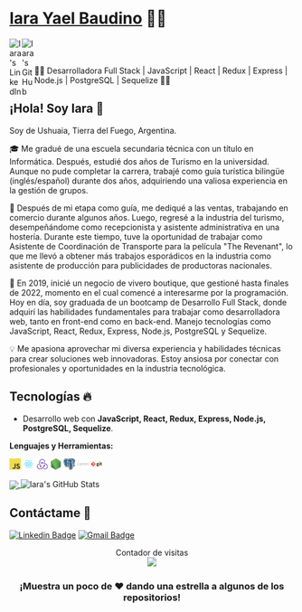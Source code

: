 # <a href="https://www.linkedin.com/in/iara-yael-baudino-70158684">Iara Yael Baudino</a> 👩‍💻

<a href="https://linkedin.com/in/iara-yael-baudino-70158684">
  <img align="left" alt="Iara's LinkedIn" width="22px" src="https://cdn.jsdelivr.net/npm/simple-icons@v3/icons/linkedin.svg" />
</a>
<a href="https://github.com/IarBaudino">
  <img align="left" alt="Iara's GitHub" width="22px" src="https://cdn.jsdelivr.net/npm/simple-icons@v3/icons/github.svg" />
</a>

<br/>
<br/>

👩‍💻 Desarrolladora Full Stack | JavaScript | React | Redux | Express | Node.js | PostgreSQL | Sequelize 👩‍💼

## ¡Hola! Soy Iara 🌟

Soy de Ushuaia, Tierra del Fuego, Argentina.

🎓 Me gradué de una escuela secundaria técnica con un título en Informática. Después, estudié dos años de Turismo en la universidad. Aunque no pude completar la carrera, trabajé como guía turística bilingüe (inglés/español) durante dos años, adquiriendo una valiosa experiencia en la gestión de grupos.

💼 Después de mi etapa como guía, me dediqué a las ventas, trabajando en comercio durante algunos años. Luego, regresé a la industria del turismo, desempeñándome como recepcionista y asistente administrativa en una hostería. Durante este tiempo, tuve la oportunidad de trabajar como Asistente de Coordinación de Transporte para la película "The Revenant", lo que me llevó a obtener más trabajos esporádicos en la industria como asistente de producción para publicidades de productoras nacionales.

🌱 En 2019, inicié un negocio de vivero boutique, que gestioné hasta finales de 2022, momento en el cual comencé a interesarme por la programación. Hoy en día, soy graduada de un bootcamp de Desarrollo Full Stack, donde adquirí las habilidades fundamentales para trabajar como desarrolladora web, tanto en front-end como en back-end. Manejo tecnologías como JavaScript, React, Redux, Express, Node.js, PostgreSQL y Sequelize.

💡 Me apasiona aprovechar mi diversa experiencia y habilidades técnicas para crear soluciones web innovadoras. Estoy ansiosa por conectar con profesionales y oportunidades en la industria tecnológica.

## Tecnologías 🔥
- Desarrollo web con **JavaScript, React, Redux, Express, Node.js, PostgreSQL, Sequelize**.

**Lenguajes y Herramientas:**  

<code><img height="20" src="https://raw.githubusercontent.com/github/explore/80688e429a7d4ef2fca1e82350fe8e3517d3494d/topics/javascript/javascript.png"></code>
<code><img height="20" src="https://raw.githubusercontent.com/github/explore/80688e429a7d4ef2fca1e82350fe8e3517d3494d/topics/react/react.png"></code>
<code><img height="20" src="https://raw.githubusercontent.com/github/explore/80688e429a7d4ef2fca1e82350fe8e3517d3494d/topics/redux/redux.png"></code>
<code><img height="20" src="https://raw.githubusercontent.com/github/explore/80688e429a7d4ef2fca1e82350fe8e3517d3494d/topics/nodejs/nodejs.png"></code>
<code><img height="20" src="https://raw.githubusercontent.com/github/explore/80688e429a7d4ef2fca1e82350fe8e3517d3494d/topics/postgresql/postgresql.png"></code>
<code><img height="20" src="https://raw.githubusercontent.com/github/explore/80688e429a7d4ef2fca1e82350fe8e3517d3494d/topics/express/express.png"></code>
<code><img height="20" src="https://raw.githubusercontent.com/github/explore/80688e429a7d4ef2fca1e82350fe8e3517d3494d/topics/git/git.png"></code>

<a href="https://github.com/IarBaudino">
  <img align="center" src="https://github-readme-stats.vercel.app/api/top-langs/?username=IarBaudino&theme=radical&hide=glsl,python" />
</a>

<img src="https://github-readme-stats.vercel.app/api?username=IarBaudino&&show_icons=true&theme=radical&line_height=27&v=5" alt="Iara's GitHub Stats" />

## Contáctame 💬
[![Linkedin Badge](https://img.shields.io/badge/-iara--yael--baudino--70158684-blue?style=flat-square&logo=Linkedin&logoColor=white&link=https://www.linkedin.com/in/iara-yael-baudino-70158684/)](https://www.linkedin.com/in/iara-yael-baudino-70158684/) [![Gmail Badge](https://img.shields.io/badge/-iaba.sur@gmail.com-c14438?style=flat-square&logo=Gmail&logoColor=white&link=mailto:iaba.sur@gmail.com)](mailto:iaba.sur@gmail.com)

<p align="center"> 
  Contador de visitas<br>
  <img src="https://profile-counter.glitch.me/IarBaudino/count.svg" />
</p>

<div align="center">

### ¡Muestra un poco de ❤️ dando una estrella a algunos de los repositorios!

</div>
